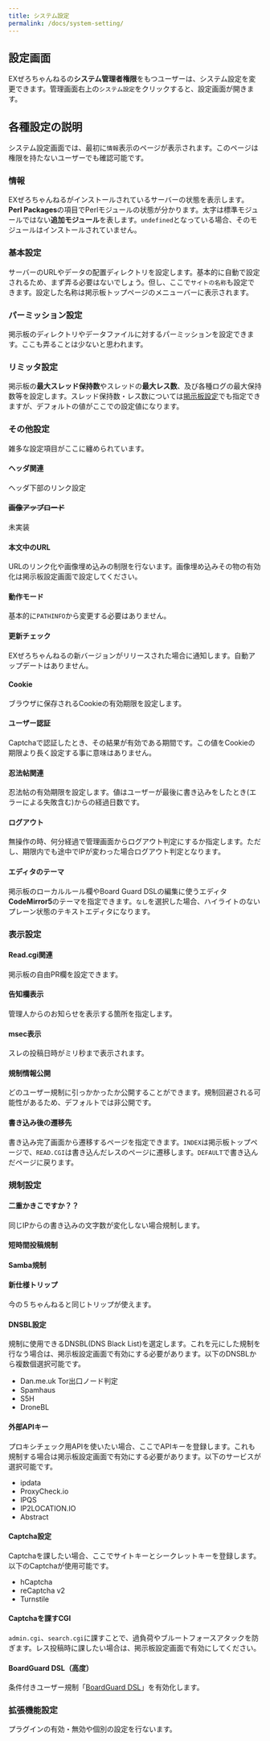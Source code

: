 ```yaml
---
title: システム設定
permalink: /docs/system-setting/
---
```

## 設定画面
EXぜろちゃんねるの**システム管理者権限**をもつユーザーは、システム設定を変更できます。管理画面右上の`システム設定`をクリックすると、設定画面が開きます。

## 各種設定の説明
システム設定画面では、最初に`情報`表示のページが表示されます。このページは権限を持たないユーザーでも確認可能です。

### 情報
EXぜろちゃんねるがインストールされているサーバーの状態を表示します。**Perl Packages**の項目でPerlモジュールの状態が分かります。太字は標準モジュールではない**追加モジュール**を表します。`undefined`となっている場合、そのモジュールはインストールされていません。

### 基本設定
サーバーのURLやデータの配置ディレクトリを設定します。基本的に自動で設定されるため、まず弄る必要はないでしょう。但し、ここで`サイトの名称`も設定できます。設定した名称は掲示板トップページのメニューバーに表示されます。

### パーミッション設定
掲示板のディレクトリやデータファイルに対するパーミッションを設定できます。ここも弄ることは少ないと思われます。

### リミッタ設定
掲示板の**最大スレッド保持数**やスレッドの**最大レス数**、及び各種ログの最大保持数等を設定します。スレッド保持数・レス数については[掲示板設定](/docs/bbs-setting)でも指定できますが、デフォルトの値がここでの設定値になります。

### その他設定
雑多な設定項目がここに纏められています。

#### ヘッダ関連
ヘッダ下部のリンク設定

#### ~~画像アップロード~~
未実装

#### 本文中のURL
URLのリンク化や画像埋め込みの制限を行ないます。画像埋め込みその物の有効化は掲示板設定画面で設定してください。

#### 動作モード
基本的に`PATHINFO`から変更する必要はありません。

#### 更新チェック
EXぜろちゃんねるの新バージョンがリリースされた場合に通知します。自動アップデートはありません。

#### Cookie
ブラウザに保存されるCookieの有効期限を設定します。

#### ユーザー認証
Captchaで認証したとき、その結果が有効である期間です。この値をCookieの期限より長く設定する事に意味はありません。

#### 忍法帖関連
忍法帖の有効期限を設定します。値はユーザーが最後に書き込みをしたとき(エラーによる失敗含む)からの経過日数です。

#### ログアウト
無操作の時、何分経過で管理画面からログアウト判定にするか指定します。ただし、期限内でも途中でIPが変わった場合ログアウト判定となります。

#### エディタのテーマ
掲示板のローカルルール欄やBoard Guard DSLの編集に使うエディタ**CodeMirror5**のテーマを指定できます。`なし`を選択した場合、ハイライトのないプレーン状態のテキストエディタになります。


### 表示設定
#### Read.cgi関連
掲示板の自由PR欄を設定できます。

#### 告知欄表示
管理人からのお知らせを表示する箇所を指定します。

#### msec表示
スレの投稿日時がミリ秒まで表示されます。

#### 規制情報公開
どのユーザー規制に引っかかったか公開することができます。規制回避される可能性があるため、デフォルトでは非公開です。

#### 書き込み後の遷移先
書き込み完了画面から遷移するページを指定できます。`INDEX`は掲示板トップページで、`READ.CGI`は書き込んだレスのページに遷移します。`DEFAULT`で書き込んだページに戻ります。


### 規制設定
#### 二重かきこですか？？
同じIPからの書き込みの文字数が変化しない場合規制します。

#### 短時間投稿規制

#### Samba規制

#### 新仕様トリップ
今の５ちゃんねると同じトリップが使えます。

#### DNSBL設定
規制に使用できるDNSBL(DNS Black List)を選定します。これを元にした規制を行なう場合は、掲示板設定画面で有効にする必要があります。以下のDNSBLから複数個選択可能です。
- Dan.me.uk
Tor出口ノード判定
- Spamhaus
- S5H
- DroneBL

#### 外部APIキー
プロキシチェック用APIを使いたい場合、ここでAPIキーを登録します。これも規制する場合は掲示板設定画面で有効にする必要があります。以下のサービスが選択可能です。
- ipdata
- ProxyCheck.io
- IPQS
- IP2LOCATION.IO
- Abstract

#### Captcha設定
Captchaを課したい場合、ここでサイトキーとシークレットキーを登録します。以下のCaptchaが使用可能です。
- hCaptcha
- reCaptcha v2
- Turnstile

#### Captchaを課すCGI
`admin.cgi`、`search.cgi`に課すことで、過負荷やブルートフォースアタックを防ぎます。レス投稿時に課したい場合は、掲示板設定画面で有効にしてください。

#### BoardGuard DSL（高度）
条件付きユーザー規制「[BoardGuard DSL](/docs/bgdsl)」を有効化します。

### 拡張機能設定
プラグインの有効・無効や個別の設定を行ないます。